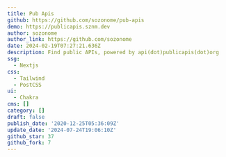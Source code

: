 ```yaml
---
title: Pub Apis
github: https://github.com/sozonome/pub-apis
demo: https://publicapis.sznm.dev
author: sozonome
author_link: https://github.com/sozonome
date: 2024-02-19T07:27:21.636Z
description: Find public APIs, powered by api(dot)publicapis(dot)org
ssg:
  - Nextjs
css:
  - Tailwind
  - PostCSS
ui:
  - Chakra
cms: []
category: []
draft: false
publish_date: '2020-12-25T05:36:09Z'
update_date: '2024-07-24T19:06:10Z'
github_star: 37
github_fork: 7
---
```

